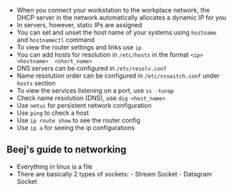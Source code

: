 - When you connect your workstation to the workplace network, the DHCP server in the network automatically allocates a dynamic IP for you
- In servers, however, static IPs are assigned
- You can set and unset the host name of your systems using `hostname` and `hostnamectl` command
- To view the router settings and links use `ip`
- You can add hosts for resolution in `/etc/hosts` in the format `<ip>  <hostname>  <short_name>`
- DNS servers can be configured in `/etc/resolv.conf`
- Name resolution order can be configured in `/etc/nsswitch.conf` under `hosts` section
- To view the services listening on a port, use `ss -tunap`
- Check name resolution (DNS), use `dig <host_name>`
- Use `nmtui` for persistent network configuration
- Use `ping` to check a host
- Use `ip route show` to see the router config
- Use `ip a` for seeing the ip configurations


## Beej's guide to networking
- Everything in linux is a file
- There are basically 2 types of sockets:
      - Stream Socket
      - Datagram Socket

